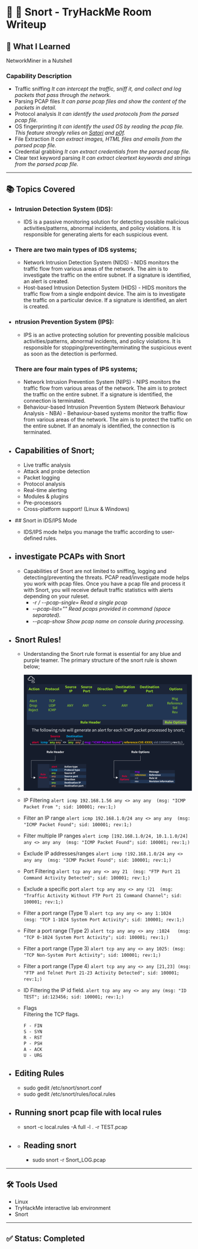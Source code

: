 # 🐷 🐽 Snort - TryHackMe Room Writeup

## 🧠 What I Learned

NetworkMiner in a Nutshell

### Capability	      Description
- Traffic sniffing  *It can intercept the traffic, sniff it, and collect and log packets that pass through the network.*
- Parsing PCAP files  *It can parse pcap files and show the content of the packets in detail.*
- Protocol analysis  *It can identify the used protocols from the parsed pcap file.*
- OS fingerprinting  *It can identify the used OS by reading the pcap file. This feature strongly relies on [Satori](https://github.com/xnih/satori/) and [p0f](https://lcamtuf.coredump.cx/p0f3/).*
- File Extraction  *It can extract images, HTML files and emails from the parsed pcap file.*
- Credential grabbing  *It can extract credentials from the parsed pcap file.*
- Clear text keyword parsing  *It can extract cleartext keywords and strings from the parsed pcap file.*
  
---

## 📚 Topics Covered

- ### Intrusion Detection System (IDS):
  - IDS is a passive monitoring solution for detecting possible malicious activities/patterns, abnormal incidents, and policy violations. It is responsible for generating alerts for each suspicious event. 

- ### There are two main types of IDS systems;

  - Network Intrusion Detection System (NIDS) - NIDS monitors the traffic flow from various areas of the network. The aim is to investigate the traffic on the entire subnet. If a signature is identified, an alert is created.
  - Host-based Intrusion Detection System (HIDS) - HIDS monitors the traffic flow from a single endpoint device. The aim is to investigate the traffic on a particular device. If a signature is identified, an alert is created.

- ### ntrusion Prevention System (IPS):
  
  - IPS is an active protecting solution for preventing possible malicious activities/patterns, abnormal incidents, and policy violations. It is responsible for stopping/preventing/terminating the suspicious event as soon as the detection is performed.

  ### There are four main types of IPS systems;

  - Network Intrusion Prevention System (NIPS) - NIPS monitors the traffic flow from various areas of the network. The aim is to protect the traffic on the entire subnet. If a signature is identified, the connection is terminated.
  - Behaviour-based Intrusion Prevention System (Network Behaviour Analysis - NBA) - Behaviour-based systems monitor the traffic flow from various areas of the network. The aim is to protect the traffic on the entire subnet. If an anomaly is identified, the connection is terminated.

- ## Capabilities of Snort;

  - Live traffic analysis
  - Attack and probe detection
  - Packet logging
  - Protocol analysis
  - Real-time alerting
  - Modules & plugins
  - Pre-processors
  - Cross-platform support! (Linux & Windows)

- ##﻿ Snort in IDS/IPS Mode
  - IDS/IPS mode helps you manage the traffic according to user-defined rules.
- ## investigate PCAPs with Snort
  - Capabilities of Snort are not limited to sniffing, logging and detecting/preventing the threats. PCAP read/investigate mode helps you work with pcap files. Once you have a pcap file and process it with Snort, you will receive default traffic statistics with alerts depending on your ruleset.
    - *-r / --pcap-single=	Read a single pcap*
    - *--pcap-list=""	Read pcaps provided in command (space separated).*
    - *--pcap-show	Show pcap name on console during processing.*
- ## Snort Rules!
  - Understanding the Snort rule format is essential for any blue and purple teamer.  The primary structure of the snort rule is shown below;
  - ![Snort Rules](../../images/Snort/Snort-Rules.png)
  - IP Filtering	`alert icmp 192.168.1.56 any <> any any  (msg: "ICMP Packet From "; sid: 100001; rev:1;)`
  - Filter an IP range	`alert icmp 192.168.1.0/24 any <> any any  (msg: "ICMP Packet Found"; sid: 100001; rev:1;)`
  - Filter multiple IP ranges	`alert icmp [192.168.1.0/24, 10.1.1.0/24] any <> any any  (msg: "ICMP Packet Found"; sid: 100001; rev:1;)`
  - Exclude IP addresses/ranges  `alert icmp !192.168.1.0/24 any <> any any  (msg: "ICMP Packet Found"; sid: 100001; rev:1;)`
  - Port Filtering  `alert tcp any any <> any 21  (msg: "FTP Port 21 Command Activity Detected"; sid: 100001; rev:1;)`
  - Exclude a specific port  `alert tcp any any <> any !21  (msg: "Traffic Activity Without FTP Port 21 Command Channel"; sid: 100001; rev:1;)`
  - Filter a port range (Type 1)  `alert tcp any any <> any 1:1024   (msg: "TCP 1-1024 System Port Activity"; sid: 100001; rev:1;)`
  - Filter a port range (Type 2)  `alert tcp any any <> any :1024   (msg: "TCP 0-1024 System Port Activity"; sid: 100001; rev:1;)`
  - Filter a port range (Type 3)  `alert tcp any any <> any 1025: (msg: "TCP Non-System Port Activity"; sid: 100001; rev:1;)`
  - Filter a port range (Type 4)  `alert tcp any any <> any [21,23] (msg: "FTP and Telnet Port 21-23 Activity Detected"; sid: 100001; rev:1;)`
  - ID	Filtering the IP id field.  `alert tcp any any <> any any (msg: "ID TEST"; id:123456; sid: 100001; rev:1;)`
  - Flags	
      Filtering the TCP flags.

        F - FIN
        S - SYN
        R - RST
        P - PSH
        A - ACK
        U - URG
- ## Editing Rules
    - sudo gedit /etc/snort/snort.conf
    - sudo gedit /etc/snort/rules/local.rules
- ## Running snort pcap file with local rules
    - snort -c local.rules -A full -l . -r TEST.pcap
- - ## Reading snort
    - sudo snort -r Snort_LOG.pcap
---

## 🛠️ Tools Used

- Linux
- TryHackMe interactive lab environment
- Snort

---

## ✅ Status: Completed
